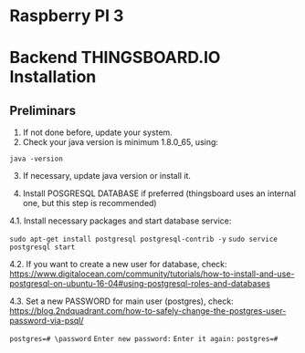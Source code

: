 # Raspberry PI 3
# Backend THINGSBOARD.IO Installation


## Preliminars

1. If not done before, update your system.
2. Check your java version is minimum 1.8.0_65, using:

`java -version`

3. If necessary, update java version or install it.

4. Install POSGRESQL DATABASE if preferred (thingsboard uses an internal one, but this step is recommended)

4.1. Install necessary packages and start database service:

`sudo apt-get install postgresql postgresql-contrib -y`
`sudo service postgresql start`


4.2. If you want to create a new user for database, check: https://www.digitalocean.com/community/tutorials/how-to-install-and-use-postgresql-on-ubuntu-16-04#using-postgresql-roles-and-databases

4.3. Set a new PASSWORD for main user (postgres), check: https://blog.2ndquadrant.com/how-to-safely-change-the-postgres-user-password-via-psql/

`postgres=# \password`
`Enter new password:`
`Enter it again:`
`postgres=#`


